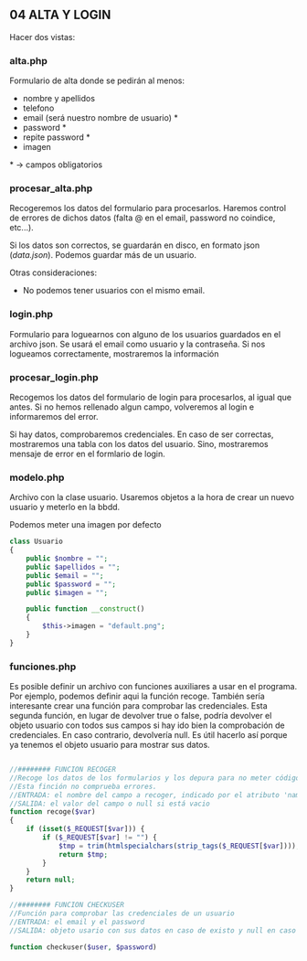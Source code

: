 ## 04 ALTA Y LOGIN

Hacer dos vistas:

### alta.php ###
Formulario de alta donde se pedirán al menos:
- nombre y apellidos
- telefono
- email (será nuestro nombre de usuario) *
- password *
- repite password *
- imagen

\* -> campos obligatorios

### procesar_alta.php ###
Recogeremos los datos del formulario para procesarlos. Haremos control de errores de dichos datos (falta @ en el email, password no coindice, etc...).

Si los datos son correctos, se guardarán en disco, en formato json (_data.json_). Podemos guardar más de un usuario. 

Otras consideraciones:
- No podemos tener usuarios con el mismo email.

### login.php ###
Formulario para loguearnos con alguno de los usuarios guardados en el archivo json. Se usará el email como usuario y la contraseña.
Si nos logueamos correctamente, mostraremos la información 


### procesar_login.php ###
Recogemos los datos del formulario de login para procesarlos, al igual que antes. Si no hemos rellenado algun campo, volveremos al login e informaremos del error.

Si hay datos, comprobaremos credenciales. En caso de ser correctas, mostraremos una tabla con los datos del usuario. Sino, mostraremos mensaje de error en el formlario de login.


### modelo.php ###
Archivo con la clase usuario. Usaremos objetos a la hora de crear un nuevo usuario y meterlo en la bbdd.

Podemos meter una imagen por defecto

```php
class Usuario
{
    public $nombre = "";
    public $apellidos = "";
    public $email = "";
    public $password = "";
    public $imagen = "";

    public function __construct()
    {
        $this->imagen = "default.png";
    }
}

```

### funciones.php ###
Es posible definir un archivo con funciones auxiliares a usar en el programa. Por ejemplo, podemos definir aqui la función recoge. También sería interesante crear una función para comprobar las credenciales. Esta segunda función, en lugar de devolver true o false, podría devolver el objeto usuario con todos sus campos si hay ido bien la comprobación de credenciales. En caso contrario, devolvería null. Es útil hacerlo así porque ya tenemos el objeto usuario para mostrar sus datos. 

```php

//######## FUNCION RECOGER
//Recoge los datos de los formularios y los depura para no meter código malicioso
//Esta finción no comprueba errores.
//ENTRADA: el nombre del campo a recoger, indicado por el atributo 'name' del formulario
//SALIDA: el valor del campo o null si está vacio
function recoge($var)
{
    if (isset($_REQUEST[$var])) {
        if ($_REQUEST[$var] != "") {
            $tmp = trim(htmlspecialchars(strip_tags($_REQUEST[$var])));
            return $tmp;
        }
    }
    return null;
}

//######## FUNCION CHECKUSER
//Función para comprobar las credenciales de un usuario
//ENTRADA: el email y el password 
//SALIDA: objeto usario con sus datos en caso de existo y null en caso de error.

function checkuser($user, $password)


```